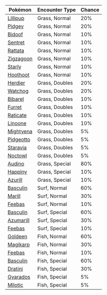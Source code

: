 | Pokémon | Encounter Type | Chance |
| --- | --- | --- |
| [Lillipup](../pokemon/lillipup.md/) | Grass, Normal | 20% |
| [Pidgey](../pokemon/pidgey.md/) | Grass, Normal | 20% |
| [Bidoof](../pokemon/bidoof.md/) | Grass, Normal | 10% |
| [Sentret](../pokemon/sentret.md/) | Grass, Normal | 10% |
| [Rattata](../pokemon/rattata.md/) | Grass, Normal | 10% |
| [Zigzagoon](../pokemon/zigzagoon.md/) | Grass, Normal | 10% |
| [Starly](../pokemon/starly.md/) | Grass, Normal | 10% |
| [Hoothoot](../pokemon/hoothoot.md/) | Grass, Normal | 10% |
| [Herdier](../pokemon/herdier.md/) | Grass, Doubles | 20% |
| [Watchog](../pokemon/watchog.md/) | Grass, Doubles | 20% |
| [Bibarel](../pokemon/bibarel.md/) | Grass, Doubles | 10% |
| [Furret](../pokemon/furret.md/) | Grass, Doubles | 10% |
| [Raticate](../pokemon/raticate.md/) | Grass, Doubles | 10% |
| [Linoone](../pokemon/linoone.md/) | Grass, Doubles | 10% |
| [Mightyena](../pokemon/mightyena.md/) | Grass, Doubles | 5% |
| [Pidgeotto](../pokemon/pidgeotto.md/) | Grass, Doubles | 5% |
| [Staravia](../pokemon/staravia.md/) | Grass, Doubles | 5% |
| [Noctowl](../pokemon/noctowl.md/) | Grass, Doubles | 5% |
| [Audino](../pokemon/audino.md/) | Grass, Special | 80% |
| [Happiny](../pokemon/happiny.md/) | Grass, Special | 10% |
| [Azurill](../pokemon/azurill.md/) | Grass, Special | 10% |
| [Basculin](../pokemon/basculin.md/) | Surf, Normal | 60% |
| [Marill](../pokemon/marill.md/) | Surf, Normal | 30% |
| [Feebas](../pokemon/feebas.md/) | Surf, Normal | 10% |
| [Basculin](../pokemon/basculin.md/) | Surf, Special | 60% |
| [Azumarill](../pokemon/azumarill.md/) | Surf, Special | 30% |
| [Feebas](../pokemon/feebas.md/) | Surf, Special | 10% |
| [Goldeen](../pokemon/goldeen.md/) | Fish, Normal | 60% |
| [Magikarp](../pokemon/magikarp.md/) | Fish, Normal | 30% |
| [Feebas](../pokemon/feebas.md/) | Fish, Normal | 10% |
| [Basculin](../pokemon/basculin.md/) | Fish, Special | 60% |
| [Dratini](../pokemon/dratini.md/) | Fish, Special | 30% |
| [Gyarados](../pokemon/gyarados.md/) | Fish, Special | 5% |
| [Milotic](../pokemon/milotic.md/) | Fish, Special | 5% |
